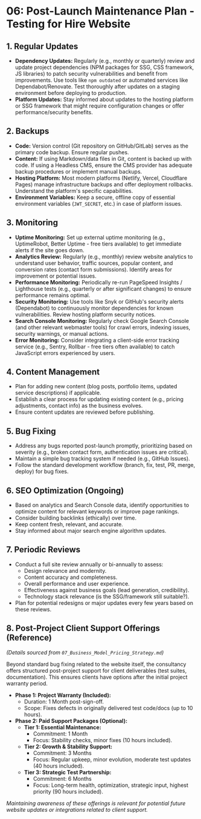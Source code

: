 # 06: Post-Launch Maintenance Plan - Testing for Hire Website

## 1. Regular Updates

- **Dependency Updates:** Regularly (e.g., monthly or quarterly) review and update project dependencies (NPM packages for SSG, CSS framework, JS libraries) to patch security vulnerabilities and benefit from improvements. Use tools like `npm outdated` or automated services like Dependabot/Renovate. Test thoroughly after updates on a staging environment before deploying to production.
- **Platform Updates:** Stay informed about updates to the hosting platform or SSG framework that might require configuration changes or offer performance/security benefits.

## 2. Backups

- **Code:** Version control (Git repository on GitHub/GitLab) serves as the primary code backup. Ensure regular pushes.
- **Content:** If using Markdown/data files in Git, content is backed up with code. If using a Headless CMS, ensure the CMS provider has adequate backup procedures or implement manual backups.
- **Hosting Platform:** Most modern platforms (Netlify, Vercel, Cloudflare Pages) manage infrastructure backups and offer deployment rollbacks. Understand the platform's specific capabilities.
- **Environment Variables:** Keep a secure, offline copy of essential environment variables (`JWT_SECRET`, etc.) in case of platform issues.

## 3. Monitoring

- **Uptime Monitoring:** Set up external uptime monitoring (e.g., UptimeRobot, Better Uptime - free tiers available) to get immediate alerts if the site goes down.
- **Analytics Review:** Regularly (e.g., monthly) review website analytics to understand user behavior, traffic sources, popular content, and conversion rates (contact form submissions). Identify areas for improvement or potential issues.
- **Performance Monitoring:** Periodically re-run PageSpeed Insights / Lighthouse tests (e.g., quarterly or after significant changes) to ensure performance remains optimal.
- **Security Monitoring:** Use tools like Snyk or GitHub's security alerts (Dependabot) to continuously monitor dependencies for known vulnerabilities. Review hosting platform security notices.
- **Search Console Monitoring:** Regularly check Google Search Console (and other relevant webmaster tools) for crawl errors, indexing issues, security warnings, or manual actions.
- **Error Monitoring:** Consider integrating a client-side error tracking service (e.g., Sentry, Rollbar - free tiers often available) to catch JavaScript errors experienced by users.

## 4. Content Management

- Plan for adding new content (blog posts, portfolio items, updated service descriptions) if applicable.
- Establish a clear process for updating existing content (e.g., pricing adjustments, contact info) as the business evolves.
- Ensure content updates are reviewed before publishing.

## 5. Bug Fixing

- Address any bugs reported post-launch promptly, prioritizing based on severity (e.g., broken contact form, authentication issues are critical).
- Maintain a simple bug tracking system if needed (e.g., GitHub Issues).
- Follow the standard development workflow (branch, fix, test, PR, merge, deploy) for bug fixes.

## 6. SEO Optimization (Ongoing)

- Based on analytics and Search Console data, identify opportunities to optimize content for relevant keywords or improve page rankings.
- Consider building backlinks (ethically) over time.
- Keep content fresh, relevant, and accurate.
- Stay informed about major search engine algorithm updates.

## 7. Periodic Reviews

- Conduct a full site review annually or bi-annually to assess:
  - Design relevance and modernity.
  - Content accuracy and completeness.
  - Overall performance and user experience.
  - Effectiveness against business goals (lead generation, credibility).
  - Technology stack relevance (is the SSG/framework still suitable?).
- Plan for potential redesigns or major updates every few years based on these reviews.

## 8. Post-Project Client Support Offerings (Reference)

_(Details sourced from `07_Business_Model_Pricing_Strategy.md`)_

Beyond standard bug fixing related to the website itself, the consultancy offers structured post-project support for client deliverables (test suites, documentation). This ensures clients have options after the initial project warranty period.

- **Phase 1: Project Warranty (Included):**
  - Duration: 1 Month post-sign-off.
  - Scope: Fixes defects in originally delivered test code/docs (up to 10 hours).
- **Phase 2: Paid Support Packages (Optional):**
  - **Tier 1: Essential Maintenance:**
    - Commitment: 1 Month
    - Focus: Stability checks, minor fixes (10 hours included).
  - **Tier 2: Growth & Stability Support:**
    - Commitment: 3 Months
    - Focus: Regular upkeep, minor evolution, moderate test updates (40 hours included).
  - **Tier 3: Strategic Test Partnership:**
    - Commitment: 6 Months
    - Focus: Long-term health, optimization, strategic input, highest priority (90 hours included).

_Maintaining awareness of these offerings is relevant for potential future website updates or integrations related to client support._
